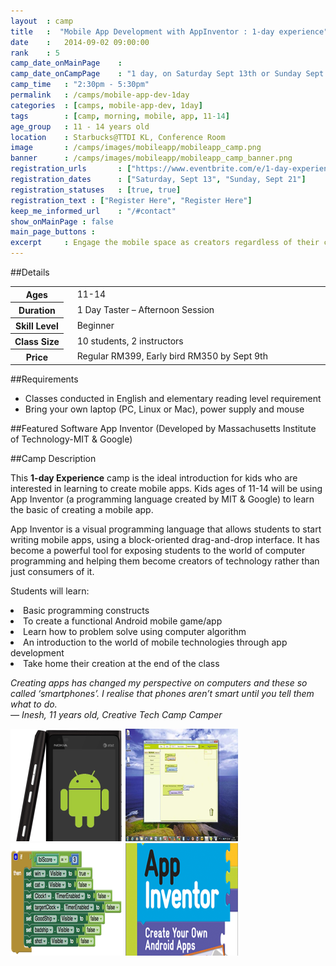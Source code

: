 ```yaml
---
layout 	: camp
title 	:  "Mobile App Development with AppInventor : 1-day experience"
date 	:   2014-09-02 09:00:00
rank    : 5
camp_date_onMainPage 	:
camp_date_onCampPage 	: "1 day, on Saturday Sept 13th or Sunday Sept 21st"
camp_time	: "2:30pm - 5:30pm"
permalink   : /camps/mobile-app-dev-1day    
categories  : [camps, mobile-app-dev, 1day]
tags	    : [camp, morning, mobile, app, 11-14]
age_group 	: 11 - 14 years old
location	: Starbucks@TTDI KL, Conference Room
image		: /camps/images/mobileapp/mobileapp_camp.png
banner		: /camps/images/mobileapp/mobileapp_camp_banner.png
registration_urls		: ["https://www.eventbrite.com/e/1-day-experience-mobile-app-development-with-appinventor-saturday-sept-13th-tickets-12885692453", "https://www.eventbrite.com/e/1-day-experience-mobile-app-development-with-appinventor-sunday-sept-14th-tickets-12885708501"]
registration_dates		: ["Saturday, Sept 13", "Sunday, Sept 21"]
registration_statuses	: [true, true]
registration_text : ["Register Here", "Register Here"]
keep_me_informed_url	: "/#contact"
show_onMainPage : false
main_page_buttons :
excerpt		: Engage the mobile space as creators regardless of their computer programming knowledge
---
```


##Details
<table style="white-space: nowrap">
    <col width="13%">
    <col width="3%">
    <col width="84%">
	<tr>
		<th>Ages</th>
        <td/>
		<td>11-14</td>
	</tr>	
	<tr>
		<th>Duration</th>
        <td/>
		<td>1 Day Taster – Afternoon Session</td>
	</tr>	
	<tr>
		<th>Skill Level</th>
        <td/>
		<td>Beginner</td>
	</tr>	
	<tr>
		<th>Class Size</th>
        <td/>
		<td>10 students, 2 instructors</td>
	</tr>
    <tr>
		<th>Price</th>
        <td/>
		<td>Regular RM399, Early bird RM350 by Sept 9th</td>
	</tr>
</table>

##Requirements
* Classes conducted in English and elementary reading level requirement
* Bring your own laptop (PC, Linux or Mac), power supply and mouse

##Featured Software
App Inventor (Developed by Massachusetts Institute of Technology-MIT & Google)

##Camp Description
<div class="row">

<div class="col-md-8">
<p>
This <b>1-day Experience</b> camp is the ideal introduction for kids who are interested in learning to create mobile apps. Kids ages of 11-14 will be using App Inventor (a programming language created by MIT & Google) to learn the basic of creating a mobile app. 
</p>
<p>
App Inventor is a visual programming language that allows students to start writing mobile apps, using a block-oriented drag-and-drop interface. It has become a powerful tool for exposing students to the world of computer programming and helping them become creators of technology rather than just consumers of it.
</p>
<p>
Students will learn:
<ll>
    <li>Basic programming constructs</li>
    <li>To create a functional Android mobile game/app</li>
    <li>Learn how to problem solve using computer algorithm</li>
    <li>An introduction to the world of mobile technologies through app development</li>
    <li>Take home their creation at the end of the class</li>
</ll>
</p>
<p><i>
Creating apps has changed my perspective on computers and these so called ‘smartphones’. I realise that phones aren’t smart until you tell them what to do.
<br>— Inesh, 11 years old, Creative Tech Camp Camper
</i></p>
</div>

<div class="col-md-4">
	<img class="pad img-responsive ctc-camp-imgs" src="/camps/images/mobileapp/1.png"/>
	<img class="pad img-responsive ctc-camp-imgs" src="/camps/images/mobileapp/2.png"/>
	<img class="pad img-responsive ctc-camp-imgs" src="/camps/images/mobileapp/3.png"/>
	<img class="pad img-responsive ctc-camp-imgs" src="/camps/images/mobileapp/4.png"/>
</div>

</div>
